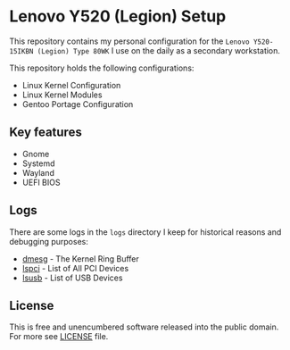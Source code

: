 # Lenovo Y520 (Legion) Setup

This repository contains my personal configuration for the
`Lenovo Y520-15IKBN (Legion) Type 80WK` I use on the daily as
a secondary workstation.

This repository holds the following configurations:

- Linux Kernel Configuration
- Linux Kernel Modules
- Gentoo Portage Configuration

## Key features

- Gnome
- Systemd
- Wayland
- UEFI BIOS

## Logs

There are some logs in the `logs` directory I keep for historical reasons and
debugging purposes:

- [dmesg](./logs/dmesg) - The Kernel Ring Buffer
- [lspci](./logs/lspci) - List of All PCI Devices
- [lsusb](./logs/lsusb) - List of USB Devices

## License

This is free and unencumbered software released into the public domain.
For more see [LICENSE](./LICENSE) file.
